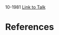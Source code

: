

10-1981
[Link to Talk](https://www.churchofjesuschrist.org/study/general-conference/1981/10/welfare-session?lang=eng)



# References
